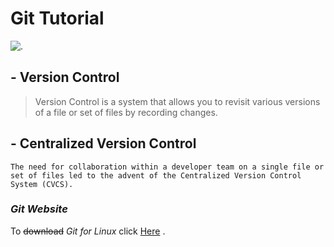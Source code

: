 # Git Tutorial

![.](https://blog.udemy.com/wp-content/uploads/2015/08/image036.png)

## - Version Control
> Version Control is a system that allows you to revisit various versions of a file or set of files by recording changes. 

## - Centralized Version Control
`The need for collaboration within a developer team on a single file or set of files led to the advent of the Centralized Version Control System (CVCS).`

### ***Git Website***

To ~~download~~ *Git for Linux* click [Here](https://git-scm.com/download/linux) .




